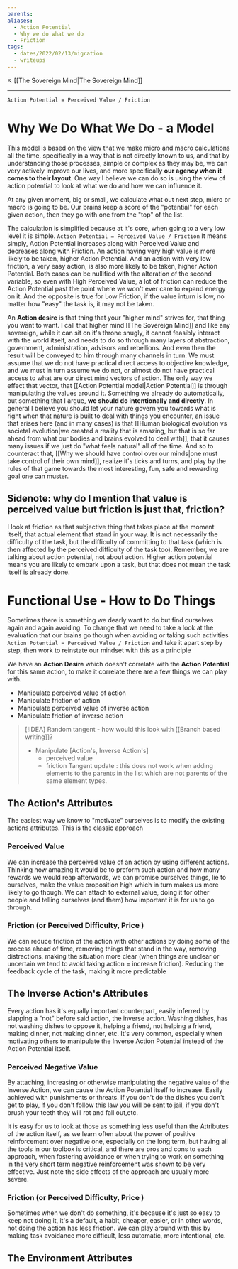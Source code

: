 ```yaml
---
parents: 
aliases:
  - Action Potential
  - Why we do what we do
  - Friction
tags:
  - dates/2022/02/13/migration
  - writeups
---
```

↖️ [[The Sovereign Mind|The Sovereign Mind]]


---
`Action Potential = Perceived Value / Friction`

# Why We Do What We Do - a Model
This model is based on the view that we make micro and macro calculations all the time, specifically in a way that is not directly known to us, and that by understanding those processes, simple or complex as they may be, we can very actively improve our lives, and more specifically **our agency when it comes to their layout**. One way I believe we can do so is using the view of action potential to look at what we do and how we can influence it.

At any given moment, big or small, we calculate what out next step, micro or macro is going to be. Our brains keep a score of the "potential" for each given action, then they go with one from the "top" of the list.

The calculation is simplified because at it's core, when going to a very low level it is simple. `Action Potential = Perceived Value / Friction`  It means simply, Action Potential increases along with Perceived Value and decreases along with Friction. An action having very high value is more likely to be taken, higher Action Potential. And an action with very low friction, a very easy action, is also more likely to be taken, higher Action Potential. Both cases can be nullified with the alteration of the second variable, so even with High Perceived Value, a lot of friction can reduce the Action Potential past the point where we won't ever care to expand energy on it. And the opposite is true for Low Friction, if the value inturn is low, no matter how "easy" the task is, it may not be taken.

An **Action desire** is that thing that your "higher mind" strives for, that thing you want to want. I call that higher mind [[The Sovereign Mind]] and like any sovereign, while it can sit on it's throne snugly, it cannot feasibly interact with the world itself, and needs to do so through many layers of abstraction, government, administration, advisors and rebellions. And even then the result will be conveyed to him through many channels in turn. We must assume that we do not have practical direct access to objective knowledge, and we must in turn assume we do not, or almost do not have practical access to what are our direct mind vectors of action. The only way we effect that vector, that [[Action Potential model|Action Potential]] is through manipulating the values around it. Something we already do automatically, but something that I argue, **we should do intentionally and directly**. In general I believe you should let your nature govern you towards what is right when that nature is built to deal with things you encounter, an issue that arises here (and in many cases) is that [[Human biological evolution vs societal evolution|we created a reality that is amazing, but that is so far ahead from what our bodies and brains evolved to deal with]], that it causes many issues if we just do "what feels natural" all of the time. And so to counteract that, [[Why we should have control over our minds|one must take control of their own mind]], realize it's ticks and turns, and play by the rules of that game towards the most interesting, fun, safe and rewarding goal one can muster.

## Sidenote: why do I mention that value is perceived value but friction is just that, friction?
I look at friction as that subjective thing that takes place at the moment itself, that actual element that stand in your way. It is not necessarily the difficulty of the task, but the difficulty of committing to that task (which is then affected by the perceived difficulty of the task too). Remember, we are talking about action potential, not about action. Higher action potential means you are likely to embark upon a task, but that does not mean the task itself is already done.

# Functional Use - How to Do Things
Sometimes there is something we dearly want to do but find ourselves again and again avoiding. To change that we need to take a look at the evaluation that our brains go though when avoiding or taking such activities `Action Potential = Perceived Value / Friction` and take it apart step by step, then work to reinstate our mindset with this as a principle


We have an **Action Desire** which doesn't correlate with the **Action Potential** for this same action, to make it correlate there are a few things we can play with.

- Manipulate perceived value of action
- Manipulate friction of action
- Manipulate perceived value of inverse action
- Manipulate friction of inverse action

> [!IDEA] Random tangent - how would this look with [[Branch based writing]]?
> - Manipulate [Action's, Inverse Action's]
> 	- perceived value
> 	- friction
> Tangent update : this does not work when adding elements to the parents in the list which are not parents of the same element types.



## The Action's Attributes
The easiest way we know to "motivate" ourselves is to modify the existing actions attributes. This is the classic approach

### Perceived Value
We can increase the perceived value of an action by using different actions. Thinking how amazing it would be to preform such action and how many rewards we would reap afterwards, we can promise ourselves things, lie to ourselves, make the value proposition high which in turn makes us more likely to go though. We can attach to external value, doing it for other people and telling ourselves (and them) how important it is for us to go through.

### Friction (or Perceived Difficulty, Price )
We can reduce friction of the action with other actions by doing some of the process ahead of time, removing things that stand in the way, removing distractions, making the situation more clear (when things are unclear or uncertain we tend to avoid taking action = increase friction). Reducing the feedback cycle of the task, making it more predictable

## The Inverse Action's Attributes
Every action has it's equally important counterpart, easily inferred by slapping a "not" before said action, the inverse action. Washing dishes, has not washing dishes to oppose it, helping a friend, not helping a friend, making dinner, not making dinner, etc. It's very common, especially when motivating others to manipulate the Inverse Action Potential instead of the Action Potential itself.

### Perceived Negative Value
By attaching, increasing or otherwise manipulating the negative value of the Inverse Action, we can cause the Action Potential itself to increase. Easily achieved with punishments or threats. If you don't do the dishes you don't get to play, if you don't follow this law you will be sent to jail, if you don't brush your teeth they will rot and fall out,etc.

It is easy for us to look at those as something less useful than the Attributes of the action itself, as we learn often about the power of positive reinforcement over negative one, especially on the long term, but having all the tools in our toolbox is critical, and there are pros and cons to each approach, when fostering avoidance or when trying to work on something in the very short term negative reinforcement was shown to be very effective. Just note the side effects of the approach are usually more severe.

### Friction (or Perceived Difficulty, Price )
Sometimes when we don't do something, it's because it's just so easy to keep not doing it, it's a default, a habit, cheaper, easier, or in other words, not doing the action has less friction. We can play around with this by making task avoidance more difficult, less automatic, more intentional, etc. 

## The Environment Attributes

